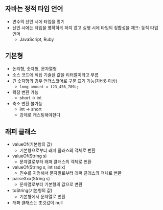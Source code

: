 ## 자바는 정적 타입 언어
- 변수의 선언 시에 타입을 명기
- 선언 시에는 타입을 명확하게 하지 않고 실행 시에 타입의 정합성을 체크: 동적 타입 언어
    - JavaScript, Ruby

## 기본형
- 논리형, 숫자형, 문자열형
- 소스 코드에 직접 기술된 값을 리터럴이라고 부름
- 긴 숫자형의 경우 언더스코어로 구분 표기 가능(자바8 이상)
    - `long amount = 123_456_789L;`
- 확장 변환 가능
    - short -> int
- 축소 변환 불가능
    - int -> short
    - 강제로 캐스팅해야한다

## 래퍼 클래스
- valueOf(기본형의 값)
    - 기본형으로부터 래퍼 클래스의 객체로 변환
- valueOf(String s)
    - 문자열로부터 래퍼 클래스의 객체로 변환
- valueOf(String s, int radix)
    - 진수를 지정해서 문자열로부터 래퍼 클래스의 객체로 변환
- parseXxx(String s)
    - 문자열로부터 기본형의 값으로 변환
- toString(기본형의 값)
    - 기본형에서 문자열로 변환
- 래퍼 클래스는 초깃값이 null
